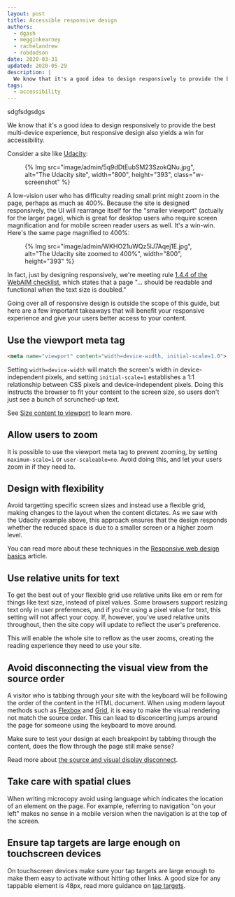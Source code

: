 ```yaml
---
layout: post
title: Accessible responsive design
authors:
  - dgash
  - megginkearney
  - rachelandrew
  - robdodson
date: 2020-03-31
updated: 2020-05-29
description: |
  We know that it's a good idea to design responsively to provide the best multi-device experience, but responsive design also yields a win for accessibility.
tags:
  - accessibility
---
```


sdgfsdgsdgs

We know that it's a good idea to design responsively to provide the best multi-device experience,
but responsive design also yields a win for accessibility.

Consider a site like [Udacity](https://udacity.com):

<figure class="w-figure">
  {% Img src="image/admin/5q9dDtEubSM23SzokQNu.jpg", alt="The Udacity site", width="800", height="393", class="w-screenshot" %}
</figure>

A low-vision user who has difficulty reading small print might zoom in the page,
perhaps as much as 400%.
Because the site is designed responsively,
the UI will rearrange itself for the "smaller viewport" (actually for the larger page),
which is great for desktop users who require screen magnification
and for mobile screen reader users as well. It's a win-win.
Here's the same page magnified to 400%:

<figure class="w-figure">
  {% Img src="image/admin/WKHO21uWQz5lJ7Aqej1E.jpg", alt="The Udacity site zoomed to 400%", width="800", height="393" %}
</figure>

In fact, just by designing responsively,
we're meeting rule [1.4.4 of the WebAIM checklist](https://webaim.org/standards/wcag/checklist#sc1.4.4),
which states that a page "… should be readable and functional when the text size is doubled."

Going over all of responsive design is outside the scope of this guide,
but here are a few important takeaways that will benefit your responsive experience
and give your users better access to your content.

## Use the viewport meta tag

```html
<meta name="viewport" content="width=device-width, initial-scale=1.0">
```

Setting `width=device-width` will match the screen's width in device-independent pixels,
and setting `initial-scale=1` establishes a 1:1 relationship between CSS pixels and device-independent pixels.
Doing this instructs the browser to fit your content to the screen size,
so users don't just see a bunch of scrunched-up text.

See [Size content to viewport](/responsive-web-design-basics/#viewport) to learn more.

## Allow users to zoom

It is possible to use the viewport meta tag to prevent zooming,
by setting `maximum-scale=1` or `user-scaleable=no`.
Avoid doing this, and let your users zoom in if they need to.

## Design with flexibility

Avoid targetting specific screen sizes and instead use a flexible grid,
making changes to the layout when the content dictates.
As we saw with the Udacity example above, this approach ensures that the design responds
whether the reduced space is due to a smaller screen or a higher zoom level.

You can read more about these techniques in the [Responsive web design basics](/responsive-web-design-basics/) article.

## Use relative units for text

To get the best out of your flexible grid
use relative units like em or rem for things like text size, instead of pixel values.
Some browsers support resizing text only in user preferences,
and if you're using a pixel value for text, this setting will not affect your copy.
If, however, you've used relative units throughout,
then the site copy will update to reflect the user's preference.

This will enable the whole site to reflow as the user zooms,
creating the reading experience they need to use your site.

## Avoid disconnecting the visual view from the source order

A visitor who is tabbing through your site with the keyboard
will be following the order of the content in the HTML document.
When using modern layout methods such as [Flexbox](/responsive-web-design-basics/#flexbox) and [Grid](/responsive-web-design-basics/#grid),
it is easy to make the visual rendering not match the source order.
This can lead to disconcerting jumps around the page for someone using the keyboard to move around.

Make sure to test your design at each breakpoint by tabbing through the content,
does the flow through the page still make sense?

Read more about [the source and visual display disconnect](/content-reordering/).

## Take care with spatial clues

When writing microcopy avoid using language which indicates the location of an element on the page.
For example, referring to navigation "on your left" makes no sense in a mobile version
when the navigation is at the top of the screen.

## Ensure tap targets are large enough on touchscreen devices

On touchscreen devices make sure your tap targets are large enough
to make them easy to activate without hitting other links.
A good size for any tappable element is 48px,
read more guidance on [tap targets](/accessible-tap-targets/).
